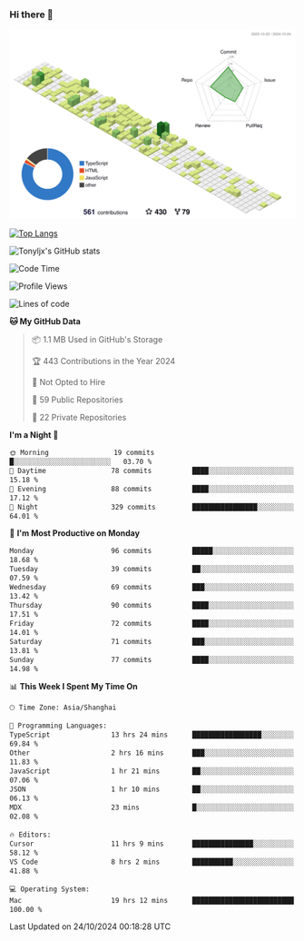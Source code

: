 ### Hi there 👋

![](./profile-3d-contrib/profile-green-animate.svg)

 

[![Top Langs](https://github-readme-stats.vercel.app/api/top-langs/?username=tonyljx)](https://github.com/anuraghazra/github-readme-stats)

![Tonyljx's GitHub stats](https://github-readme-stats.vercel.app/api?username=tonyljx&theme=default&show_icons=true)

 

<!--START_SECTION:waka-->
![Code Time](http://img.shields.io/badge/Code%20Time-818%20hrs%2017%20mins-blue)

![Profile Views](http://img.shields.io/badge/Profile%20Views-3-blue)

![Lines of code](https://img.shields.io/badge/From%20Hello%20World%20I%27ve%20Written-633.7%20thousand%20lines%20of%20code-blue)

**🐱 My GitHub Data** 

> 📦 1.1 MB Used in GitHub's Storage 
 > 
> 🏆 443 Contributions in the Year 2024
 > 
> 🚫 Not Opted to Hire
 > 
> 📜 59 Public Repositories 
 > 
> 🔑 22 Private Repositories 
 > 
**I'm a Night 🦉** 

```text
🌞 Morning                19 commits          █░░░░░░░░░░░░░░░░░░░░░░░░   03.70 % 
🌆 Daytime                78 commits          ████░░░░░░░░░░░░░░░░░░░░░   15.18 % 
🌃 Evening                88 commits          ████░░░░░░░░░░░░░░░░░░░░░   17.12 % 
🌙 Night                  329 commits         ████████████████░░░░░░░░░   64.01 % 
```
📅 **I'm Most Productive on Monday** 

```text
Monday                   96 commits          █████░░░░░░░░░░░░░░░░░░░░   18.68 % 
Tuesday                  39 commits          ██░░░░░░░░░░░░░░░░░░░░░░░   07.59 % 
Wednesday                69 commits          ███░░░░░░░░░░░░░░░░░░░░░░   13.42 % 
Thursday                 90 commits          ████░░░░░░░░░░░░░░░░░░░░░   17.51 % 
Friday                   72 commits          ████░░░░░░░░░░░░░░░░░░░░░   14.01 % 
Saturday                 71 commits          ███░░░░░░░░░░░░░░░░░░░░░░   13.81 % 
Sunday                   77 commits          ████░░░░░░░░░░░░░░░░░░░░░   14.98 % 
```


📊 **This Week I Spent My Time On** 

```text
🕑︎ Time Zone: Asia/Shanghai

💬 Programming Languages: 
TypeScript               13 hrs 24 mins      █████████████████░░░░░░░░   69.84 % 
Other                    2 hrs 16 mins       ███░░░░░░░░░░░░░░░░░░░░░░   11.83 % 
JavaScript               1 hr 21 mins        ██░░░░░░░░░░░░░░░░░░░░░░░   07.06 % 
JSON                     1 hr 10 mins        ██░░░░░░░░░░░░░░░░░░░░░░░   06.13 % 
MDX                      23 mins             █░░░░░░░░░░░░░░░░░░░░░░░░   02.08 % 

🔥 Editors: 
Cursor                   11 hrs 9 mins       ███████████████░░░░░░░░░░   58.12 % 
VS Code                  8 hrs 2 mins        ██████████░░░░░░░░░░░░░░░   41.88 % 

💻 Operating System: 
Mac                      19 hrs 12 mins      █████████████████████████   100.00 % 
```


 Last Updated on 24/10/2024 00:18:28 UTC
<!--END_SECTION:waka-->
